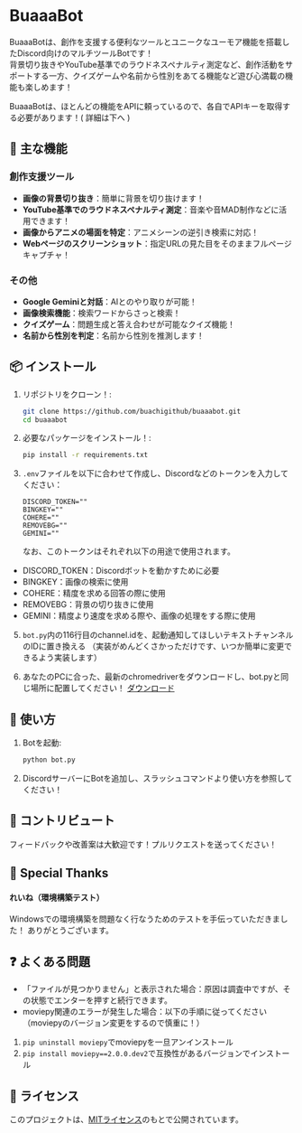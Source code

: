 # BuaaaBot

BuaaaBotは、創作を支援する便利なツールとユニークなユーモア機能を搭載したDiscord向けのマルチツールBotです！  
背景切り抜きやYouTube基準でのラウドネスペナルティ測定など、創作活動をサポートする一方、クイズゲームや名前から性別をあてる機能など遊び心満載の機能も楽しめます！

BuaaaBotは、ほとんどの機能をAPIに頼っているので、各自でAPIキーを取得する必要があります！( 詳細は下へ )

## 🌟 主な機能

### 創作支援ツール
- **画像の背景切り抜き**：簡単に背景を切り抜けます！
- **YouTube基準でのラウドネスペナルティ測定**：音楽や音MAD制作などに活用できます！
- **画像からアニメの場面を特定**：アニメシーンの逆引き検索に対応！
- **Webページのスクリーンショット**：指定URLの見た目をそのままフルページキャプチャ！

### その他
- **Google Geminiと対話**：AIとのやり取りが可能！
- **画像検索機能**：検索ワードからさっと検索！
- **クイズゲーム**：問題生成と答え合わせが可能なクイズ機能！
- **名前から性別を判定**：名前から性別を推測します！

## 📦 インストール

1. リポジトリをクローン！:
    ```bash
    git clone https://github.com/buachigithub/buaaabot.git
    cd buaaabot
    ```
2. 必要なパッケージをインストール！:
    ```bash
    pip install -r requirements.txt
    ```
3. `.env`ファイルを以下に合わせて作成し、Discordなどのトークンを入力してください：
    ```
    DISCORD_TOKEN=""
    BINGKEY=""
    COHERE=""
    REMOVEBG=""
    GEMINI=""
    ```
    なお、このトークンはそれぞれ以下の用途で使用されます。
- DISCORD_TOKEN：Discordボットを動かすために必要
- BINGKEY：画像の検索に使用
- COHERE：精度を求める回答の際に使用
- REMOVEBG：背景の切り抜きに使用
- GEMINI：精度より速度を求める際や、画像の処理をする際に使用
  
5. `bot.py`内の116行目のchannel.idを、起動通知してほしいテキストチャンネルのIDに置き換える
   （実装がめんどくさかっただけです、いつか簡単に変更できるよう実装します）

6. あなたのPCに合った、最新のchromedriverをダウンロードし、bot.pyと同じ場所に配置してください！
   [ダウンロード](https://googlechromelabs.github.io/chrome-for-testing/#stable)

## 🚀 使い方

1. Botを起動:
    ```bash
    python bot.py
    ```
2. DiscordサーバーにBotを追加し、スラッシュコマンドより使い方を参照してください！

## 🤝 コントリビュート

フィードバックや改善案は大歓迎です！プルリクエストを送ってください！

## 💛 Special Thanks

#### れいね（環境構築テスト）
Windowsでの環境構築を問題なく行なうためのテストを手伝っていただきました！
ありがとうございます。

## ❓ よくある問題
- 「ファイルが見つかりません」と表示された場合：原因は調査中ですが、その状態でエンターを押すと続行できます。
- moviepy関連のエラーが発生した場合：以下の手順に従ってください（moviepyのバージョン変更をするので慎重に！）
1. `pip uninstall moviepy`でmoviepyを一旦アンインストール
2. `pip install moviepy==2.0.0.dev2`で互換性があるバージョンでインストール

## 📜 ライセンス

このプロジェクトは、[MITライセンス](LICENSE)のもとで公開されています。
